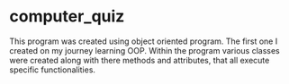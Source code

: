 # computer_quiz
This program was created using object oriented program. The first one I created on my journey learning OOP. 
Within the program various classes were created along with there methods and attributes, that all execute specific functionalities. 
